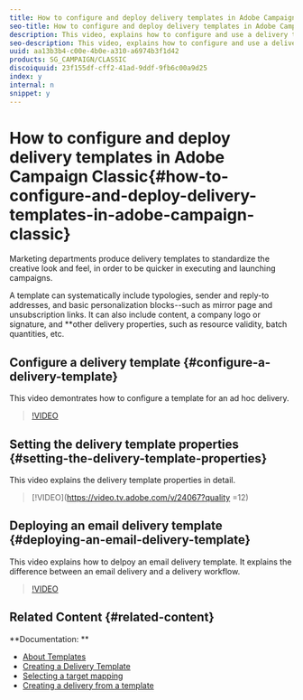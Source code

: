 ```yaml
---
title: How to configure and deploy delivery templates in Adobe Campaign Classic
seo-title: How to configure and deploy delivery templates in Adobe Campaign Classic
description: This video, explains how to configure and use a delivery template.
seo-description: This video, explains how to configure and use a delivery template in ACC
uuid: aa13b3b4-c00e-4b0e-a310-a6974b3f1d42
products: SG_CAMPAIGN/CLASSIC
discoiquuid: 23f155df-cff2-41ad-9ddf-9fb6c00a9d25
index: y
internal: n
snippet: y
---
```


# How to configure and deploy delivery templates in Adobe Campaign Classic{#how-to-configure-and-deploy-delivery-templates-in-adobe-campaign-classic}

Marketing departments produce delivery templates to standardize the creative look and feel, in order to be quicker in executing and launching campaigns.

A template can systematically include typologies, sender and reply-to addresses, and basic personalization blocks--such as mirror page and unsubscription links. It can also include content, a company logo or signature, and &#42;&#42;other delivery properties, such as resource validity, batch quantities, etc.

## Configure a delivery template {#configure-a-delivery-template}

This video demontrates how to configure a template for an ad hoc delivery.

>[!VIDEO](https://video.tv.adobe.com/v/24066?quality=12)

## Setting the delivery template properties {#setting-the-delivery-template-properties}

This video explains the delivery template properties in detail.

>[!VIDEO](https://video.tv.adobe.com/v/24067?quality =12)

## Deploying an email delivery template {#deploying-an-email-delivery-template}

This video explains how to delpoy an email delivery template. It explains the difference between an email delivery and a delivery workflow.

>[!VIDEO](https://video.tv.adobe.com/v/24065?qualit=12)

## Related Content {#related-content}

**Documentation: **

* [About Templates](https://docs.campaign.adobe.com/doc/AC/en/DLV_Using_delivery_templates_About_templates.html)
* [Creating a Delivery Template](https://docs.campaign.adobe.com/doc/AC/en/DLV_Using_delivery_templates_Creating_a_delivery_template.html)
* [Selecting a target mapping](https://docs.campaign.adobe.com/doc/AC/en/DLV_Using_delivery_templates_Selecting_a_target_mapping.html)
* [Creating a delivery from a template](https://docs.campaign.adobe.com/doc/AC/en/DLV_Using_delivery_templates_Creating_a_delivery_from_a_template.html)

<!--
<related-links>
<a href="https://helpx.adobe.com/dreamweaver/using/working-with-dreamweaver-and-campaign.html">Dreamweaver Documentation - Create personalized email campaigns</a>
</related-links>
-->

